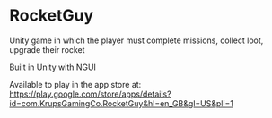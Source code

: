 # RocketGuy
Unity game in which the player must complete missions, collect loot, upgrade their rocket

Built in Unity with NGUI

Available to play in the app store at: https://play.google.com/store/apps/details?id=com.KrupsGamingCo.RocketGuy&hl=en_GB&gl=US&pli=1
